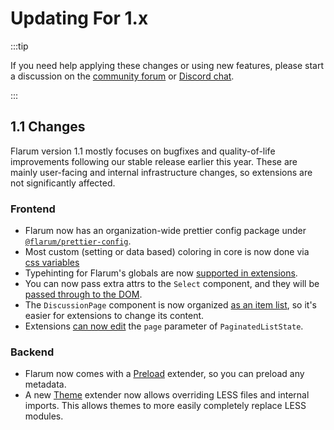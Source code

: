 # Updating For 1.x

:::tip

If you need help applying these changes or using new features, please start a discussion on the [community forum](https://discuss.flarum.org/t/extensibility) or [Discord chat](https://flarum.org/discord/).

:::

## 1.1 Changes

Flarum version 1.1 mostly focuses on bugfixes and quality-of-life improvements following our stable release earlier this year. These are mainly user-facing and internal infrastructure changes, so extensions are not significantly affected.

### Frontend

- Flarum now has an organization-wide prettier config package under [`@flarum/prettier-config`](https://github.com/flarum/prettier-config).
- Most custom (setting or data based) coloring in core is now done via [css variables](https://github.com/flarum/core/pull/3001)
- Typehinting for Flarum's globals are now [supported in extensions](https://github.com/flarum/core/pull/2992).
- You can now pass extra attrs to the `Select` component, and they will be [passed through to the DOM](https://github.com/flarum/core/pull/2959).
- The `DiscussionPage` component is now organized [as an item list](https://github.com/flarum/core/pull/3004), so it's easier for extensions to change its content.
- Extensions [can now edit](https://github.com/flarum/core/pull/2935) the `page` parameter of `PaginatedListState`.

### Backend

- Flarum now comes with a [Preload](https://github.com/flarum/core/pull/3057) extender, so you can preload any metadata.
- A new [Theme](https://github.com/flarum/core/pull/3008) extender now allows overriding LESS files and internal imports. This allows themes to more easily completely replace LESS modules.